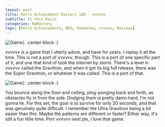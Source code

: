 ```yaml
---
layout: post
title: Retro Achievement Mastery 180 - nnnnnn
subtitle: Is this Kaizo
categories: RAMastery
tags: [Retro Achievements, NES, homebrew, vvvvvv, Reviews]
---
```



![Game](https://imgur.com/tVbKd7y.png){: .center-block :}

vvvvvv is a game that I utterly adore, and have for years. I replay it all the time. This is not a port of vvvvvv, though. This is a port of one specific part of it, and one that kind of took the internet by storm. There's a level in vvvvvv called the Gravitron, and when it got its big full release, there was the Super Gravitron, or whatever it was called. This is a port of that.

![Game](https://imgur.com/12RoN8W.png){: .center-block :}

You bounce along the floor and ceiling, ping-ponging back and forth, as obstacles fly in from the side. Dodging them is pretty damn hard, I'm not gonna lie. For this set, the goal is to survive for only 20 seconds, and that was genuinely quite difficult. I remember the Ultra Gravitron being a bit easier than this. Maybe the patterns are different or faster? Either way, it's still a fun little time. Port vvvvvv next pls, I love that game.
